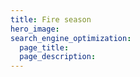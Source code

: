 ```yaml
---
title: Fire season
hero_image: 
search_engine_optimization:
  page_title:
  page_description:
---
```

